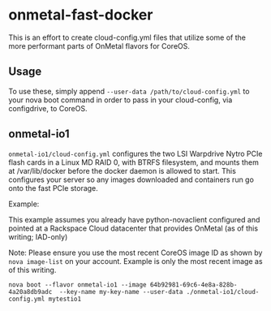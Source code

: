 onmetal-fast-docker
===================

This is an effort to create cloud-config.yml files that utilize some of the
more performant parts of OnMetal flavors for CoreOS.

Usage
-----
To use these, simply append `--user-data /path/to/cloud-config.yml` to your 
nova boot command in order to pass in your cloud-config, via configdrive, to
CoreOS.

onmetal-io1
-----------

`onmetal-io1/cloud-config.yml` configures the two LSI Warpdrive Nytro PCIe
flash cards in a Linux MD RAID 0, with BTRFS filesystem, and mounts them at
/var/lib/docker before the docker daemon is allowed to start. This configures
your server so any images downloaded and containers run go onto the fast PCIe
storage.

Example:

This example assumes you already have python-novaclient configured and pointed
at a Rackspace Cloud datacenter that provides OnMetal (as of this writing;
IAD-only)

Note: Please ensure you use the most recent CoreOS image ID as shown by
`nova image-list` on your account. Example is only the most recent image as of
this writing.

`nova boot --flavor onmetal-io1 --image 64b92981-69c6-4e8a-828b-4a20a8db9adc 
--key-name my-key-name --user-data ./onmetal-io1/cloud-config.yml mytestio1`
